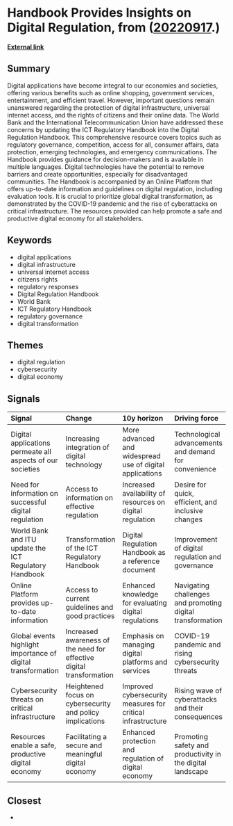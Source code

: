 # __Handbook Provides Insights on Digital Regulation__, from ([20220917](https://kghosh.substack.com/p/20220917).)

__[External link](https://blogs.worldbank.org/digital-development/digital-regulation-handbook-guide-digital-transformation)__



## Summary

Digital applications have become integral to our economies and societies, offering various benefits such as online shopping, government services, entertainment, and efficient travel. However, important questions remain unanswered regarding the protection of digital infrastructure, universal internet access, and the rights of citizens and their online data. The World Bank and the International Telecommunication Union have addressed these concerns by updating the ICT Regulatory Handbook into the Digital Regulation Handbook. This comprehensive resource covers topics such as regulatory governance, competition, access for all, consumer affairs, data protection, emerging technologies, and emergency communications. The Handbook provides guidance for decision-makers and is available in multiple languages. Digital technologies have the potential to remove barriers and create opportunities, especially for disadvantaged communities. The Handbook is accompanied by an Online Platform that offers up-to-date information and guidelines on digital regulation, including evaluation tools. It is crucial to prioritize global digital transformation, as demonstrated by the COVID-19 pandemic and the rise of cyberattacks on critical infrastructure. The resources provided can help promote a safe and productive digital economy for all stakeholders.

## Keywords

* digital applications
* digital infrastructure
* universal internet access
* citizens rights
* regulatory responses
* Digital Regulation Handbook
* World Bank
* ICT Regulatory Handbook
* regulatory governance
* digital transformation

## Themes

* digital regulation
* cybersecurity
* digital economy

## Signals

| Signal                                                       | Change                                                               | 10y horizon                                                 | Driving force                                              |
|:-------------------------------------------------------------|:---------------------------------------------------------------------|:------------------------------------------------------------|:-----------------------------------------------------------|
| Digital applications permeate all aspects of our societies   | Increasing integration of digital technology                         | More advanced and widespread use of digital applications    | Technological advancements and demand for convenience      |
| Need for information on successful digital regulation        | Access to information on effective regulation                        | Increased availability of resources on digital regulation   | Desire for quick, efficient, and inclusive changes         |
| World Bank and ITU update the ICT Regulatory Handbook        | Transformation of the ICT Regulatory Handbook                        | Digital Regulation Handbook as a reference document         | Improvement of digital regulation and governance           |
| Online Platform provides up-to-date information              | Access to current guidelines and good practices                      | Enhanced knowledge for evaluating digital regulations       | Navigating challenges and promoting digital transformation |
| Global events highlight importance of digital transformation | Increased awareness of the need for effective digital transformation | Emphasis on managing digital platforms and services         | COVID-19 pandemic and rising cybersecurity threats         |
| Cybersecurity threats on critical infrastructure             | Heightened focus on cybersecurity and policy implications            | Improved cybersecurity measures for critical infrastructure | Rising wave of cyberattacks and their consequences         |
| Resources enable a safe, productive digital economy          | Facilitating a secure and meaningful digital economy                 | Enhanced protection and regulation of digital economy       | Promoting safety and productivity in the digital landscape |

## Closest

* 